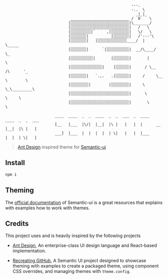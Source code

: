```   
                                                        ---.
                                                        -..  \
                                                          _|_|_
                             __________________________ /  O    \
                            |░░░░░░░░░░░░░░░░░░░░░░░░░░|\_______/
                            |░░░░░░░░░░░░░░░░░░░░░░░░░░|   /   \
                            |░░░░░░░░░|`     ,|░░░░░░░░|   \/   \
                            |░░░░░░░|          |░░░░░░░|   /'---'\
                            |░░░░░░░|   |░░░░░░░░░░░░░____/  |     \_____
                            |░░░░░░░|      `|░░░░░░░░░░|  __/\____/      \_
                            |░░░░░░░░░░|       |░░░░░░░|       |            \
                            |░░░░░░░░░░░░░░|    |░░░░░░|      / \__  /\      '_
                            |░░░░░░░|   `.,.   .|░░░░░░|     /     \__ \        \
                            |░░░░░░░░|        |░░░░░░░░|     \        \_\_________\
                            |░░░░░░░░░░░░░░░░░░░░░░░░░░|      \          \     \
                            |░░░░░░░░░░░░░░░░░░░░░░░░░░|       \          \     

                      ____  ____  _  _  ____  _  _  ___  _  ____        ____  _  _  ___
                      [__   |___  |\/|  |__|  |\ |   |   |  |      __   |__|  |\ |   |  
                      ___]  |___  |  |  |  |  | \|   |   |  |___        |  |  | \|   |  

```

> [Ant Design](http://ant.design/) inspired theme for [Semantic-ui](http://semantic-ui.com/)


## Install

```bash
npm i
```

## Theming

The [official documentation](http://semantic-ui.com/usage/theming.html) of Semantic-ui is a great resources that explains with examples how to work with themes. 


## Credits

This project uses and is heavily inspired by the following projects

- [Ant Design](http://ant.design/), An enterprise-class UI design language and React-based implementation.

- [Recreating GitHub](https://github.com/Semantic-Org/example-github), A Semantic UI project designed to showcase theming with examples to create a packaged theme, using component CSS overrides, and managing themes with `theme.config`.
